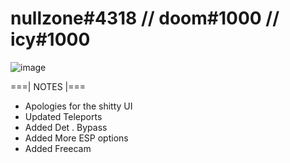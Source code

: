 # nullzone#4318 // doom#1000 // icy#1000
![image](https://user-images.githubusercontent.com/106943079/173202356-4839ce71-9199-47b7-bf33-1f6d93357f53.png)

===| NOTES |===

- Apologies for the shitty UI
- Updated Teleports
- Added Det . Bypass
- Added More ESP options
- Added Freecam
